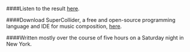 ####Listen to the result [here](https://carroway.bandcamp.com/track/its-all-in-your-head).

####Download SuperCollider, a free and open-source programming language and IDE for music composition, [here](http://supercollider.github.io/download).

####Written mostly over the course of five hours on a Saturday night in New York. 
